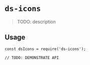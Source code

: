 # `ds-icons`

> TODO: description

## Usage

```
const dsIcons = require('ds-icons');

// TODO: DEMONSTRATE API
```
